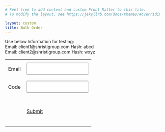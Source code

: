 ```yaml
---
# Feel free to add content and custom Front Matter to this file.
# To modify the layout, see https://jekyllrb.com/docs/themes/#overriding-theme-defaults

layout: custom
title: Bulk Order
---
```


<style>
  .table * {
    padding: 10px !important;
  }
</style>
<p>
Use below Information for testing: <br/>
Email: client1@shristigroup.com Hash: abcd<br/>
Email: client2@shristigroup.com Hash: wxyz<br/>
</p>
<table id="login" class="table">
	<tr>
		<td>Email</td> 
		<td><input id="email"/></td>
	</tr>
	<tr>
		<td>Code</td>
		<td><input id="hash"/></td>
	</tr>
	<tr>
		<td colspan="2">
			<div class="ec-size ec-size--xl">
				<div class="ec-store">
					<div class="form-control form-control--button form-control--secondary btn-get-direction">
						<a class="form-control__button" href="#" onclick="checkNRedirectToClient(); return false;" target="_blank">
							<span class="form-control__button-text">
								<span>Submit</span>
							</span>
						</a>
					</div>
				</div>
			</div>
		</td>
	</tr>
</table>

<script>
	clientData = {
		"client1@shristigroup.com": { "hash": "abcd", "redirect": "8d92e8d3-864e-48be-815c-af415a70600f" },
		"client2@shristigroup.com": { "hash": "wxyz", "redirect": "e5172ad1-bd20-4473-acc0-4b82336403e9" },
		"newerahospitalpvtltd": { "hash": "@123", "redirect": "dba9297c-e4bc-40cd-8ec0-0f83f3e96416" },
		"wockhearthospitalnagpur": { "hash": "@123", "redirect": "02ce3b96-20fa-49b0-a66e-4184b43022d5" },
		"kingswayhospitalnagpur": { "hash": "KWHOSP", "redirect": "a5849fd4-0628-444f-8c7c-5dd52c747954" },
		"paridhidiabetescentre": { "hash": "pdcr", "redirect": "eaf9f969-54d8-45c4-a86c-49cec8408f94" },
		"medishineraipur": { "hash": "medishineraipur", "redirect": "510bbd44-55e3-43d2-984f-88d305c0dca2" },
		"tiwariclinicallab": { "hash": "tcl", "redirect": "f93ce79c-e66c-4344-ae34-075c4c52843e" },
		
	}
	function checkNRedirectToClient() {
		var email = document.getElementById('email').value.trim();
		var hash = document.getElementById('hash').value.trim();


		if (clientData[email] && hash === clientData[email]["hash"]) {
			var newLocation =  window.location.href + clientData[email]["redirect"]
			//console.log(newLocation)
			window.location.href = newLocation;
			return false;
		}
		
		alert("No matching information found. Try again.")
	}
</script>
